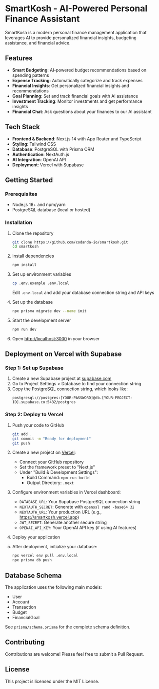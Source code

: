 # SmartKosh - AI-Powered Personal Finance Assistant

SmartKosh is a modern personal finance management application that leverages AI to provide personalized financial insights, budgeting assistance, and financial advice.

## Features

- **Smart Budgeting**: AI-powered budget recommendations based on spending patterns
- **Expense Tracking**: Automatically categorize and track expenses
- **Financial Insights**: Get personalized financial insights and recommendations
- **Goal Planning**: Set and track financial goals with AI assistance
- **Investment Tracking**: Monitor investments and get performance insights
- **Financial Chat**: Ask questions about your finances to our AI assistant

## Tech Stack

- **Frontend & Backend**: Next.js 14 with App Router and TypeScript
- **Styling**: Tailwind CSS
- **Database**: PostgreSQL with Prisma ORM
- **Authentication**: NextAuth.js
- **AI Integration**: OpenAI API
- **Deployment**: Vercel with Supabase

## Getting Started

### Prerequisites

- Node.js 18+ and npm/yarn
- PostgreSQL database (local or hosted)

### Installation

1. Clone the repository
   ```bash
   git clone https://github.com/codanda-io/smartkosh.git
   cd smartkosh
   ```

2. Install dependencies
   ```bash
   npm install
   ```

3. Set up environment variables
   ```bash
   cp .env.example .env.local
   ```
   Edit `.env.local` and add your database connection string and API keys

4. Set up the database
   ```bash
   npx prisma migrate dev --name init
   ```

5. Start the development server
   ```bash
   npm run dev
   ```

6. Open [http://localhost:3000](http://localhost:3000) in your browser

## Deployment on Vercel with Supabase

### Step 1: Set up Supabase

1. Create a new Supabase project at [supabase.com](https://supabase.com)
2. Go to Project Settings > Database to find your connection string
3. Copy the PostgreSQL connection string, which looks like:
   ```
   postgresql://postgres:[YOUR-PASSWORD]@db.[YOUR-PROJECT-ID].supabase.co:5432/postgres
   ```

### Step 2: Deploy to Vercel

1. Push your code to GitHub
   ```bash
   git add .
   git commit -m "Ready for deployment"
   git push
   ```

2. Create a new project on [Vercel](https://vercel.com):
   - Connect your GitHub repository
   - Set the framework preset to "Next.js"
   - Under "Build & Development Settings":
     - Build Command: `npm run build`
     - Output Directory: `.next`

3. Configure environment variables in Vercel dashboard:
   - `DATABASE_URL`: Your Supabase PostgreSQL connection string
   - `NEXTAUTH_SECRET`: Generate with `openssl rand -base64 32`
   - `NEXTAUTH_URL`: Your production URL (e.g., https://smartkosh.vercel.app)
   - `JWT_SECRET`: Generate another secure string
   - `OPENAI_API_KEY`: Your OpenAI API key (if using AI features)

4. Deploy your application
5. After deployment, initialize your database:
   ```bash
   npx vercel env pull .env.local
   npx prisma db push
   ```

## Database Schema

The application uses the following main models:
- User
- Account
- Transaction
- Budget
- FinancialGoal

See `prisma/schema.prisma` for the complete schema definition.

## Contributing

Contributions are welcome! Please feel free to submit a Pull Request.

## License

This project is licensed under the MIT License.

